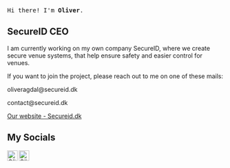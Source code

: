 <p><samp>Hi there! I'm <b>Oliver</b>.</samp></p>

<h2>SecureID CEO</h2>
<p>I am currently working on my own company SecureID, where we create secure venue systems, that help ensure safety and easier control for venues.</p>
<p>If you want to join the project, please reach out to me on one of these mails:</p>
<p>oliveragdal@secureid.dk</p>
<p>contact@secureid.dk</p>
<a href="https://secureid.dk/">Our website - Secureid.dk</a>
<h2>My Socials</h2>
<p>
    <a href="https://www.linkedin.com/in/oliver-agdal-0bb8011b0/">
    <img align="left" alt="Oliver Agdal | Linkedin" width="24px" src="https://github.com/TheDudeThatCode/TheDudeThatCode/blob/master/Assets/Linkedin.svg" />
  </a>
  <a href="https://www.instagram.com/oliveragdal/">
    <img align="left" alt="Oliver Agdal | Instagram" width="24px" src="https://github.com/TheDudeThatCode/TheDudeThatCode/blob/master/Assets/Instagram.svg" />
  </a>

</p>
<br>
